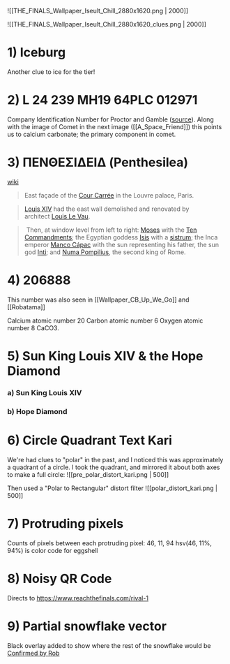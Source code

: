 ![[THE_FINALS_Wallpaper_Iseult_Chill_2880x1620.png | 2000]]

![[THE_FINALS_Wallpaper_Iseult_Chill_2880x1620_clues.png | 2000]]

# 1) Iceburg
Another clue to ice for the tier!

# 2) L 24 239 MH19 64PLC 012971
Company Identification Number for Proctor and Gamble ([source](https://www.tofler.in/procter-and-gamble-hygiene-and-health-care-limited/company/L24239MH1964PLC012971)).
Along with the image of Comet in the next image ([[A_Space_Friend]]) this points us to calcium carbonate; the primary component in comet. 

# 3) ΠΕΝΘΕΣΙΔΕΙΔ (Penthesilea)
[wiki](https://en.wikipedia.org/wiki/Penthesilea)
> East façade of the [Cour Carrée](https://en.wikipedia.org/wiki/Cour_Carr%C3%A9e "Cour Carrée") in the Louvre palace, Paris.

> [Louis XIV](https://en.wikipedia.org/wiki/Louis_XIV "Louis XIV") had the east wall demolished and renovated by architect [Louis Le Vau](https://en.wikipedia.org/wiki/Louis_Le_Vau "Louis Le Vau").

>  Then, at window level from left to right: [Moses](https://en.wikipedia.org/wiki/Moses "Moses") with the [Ten Commandments](https://en.wikipedia.org/wiki/Ten_Commandments "Ten Commandments"); the Egyptian goddess [Isis](https://en.wikipedia.org/wiki/Isis "Isis") with a [sistrum](https://en.wikipedia.org/wiki/Sistrum "Sistrum"); the Inca emperor [Manco Cápac](https://en.wikipedia.org/wiki/Manco_C%C3%A1pac) with the sun representing his father, the sun god [Inti](https://en.wikipedia.org/wiki/Inti "Inti"); and [Numa Pompilius](https://en.wikipedia.org/wiki/Numa_Pompilius "Numa Pompilius"), the second king of Rome.

# 4) 206888
This number was also seen in [[Wallpaper_CB_Up_We_Go]] and [[Robatama]]

Calcium atomic number 20
Carbon atomic number 6
Oxygen atomic number 8
CaCO3.

# 5) Sun King Louis XIV & the Hope Diamond
### a) Sun King Louis XIV

### b) Hope Diamond


# 6) Circle Quadrant Text Kari
We're had clues to "polar" in the past, and I noticed this was approximately a quadrant of a circle.
I took the quadrant, and mirrored it about both axes to make a full circle:
![[pre_polar_distort_kari.png | 500]]

Then used a "Polar to Rectangular" distort filter
![[polar_distort_kari.png | 500]]

# 7) Protruding pixels
Counts of pixels between each protruding pixel: 46, 11, 94
hsv(46, 11%, 94%) is color code for eggshell

# 8) Noisy QR Code
Directs to https://www.reachthefinals.com/rival-1

# 9) Partial snowflake vector
Black overlay added to show where the rest of the snowflake would be
[Confirmed by Rob](https://discord.com/channels/1008696016318513243/1011929497139953744/1097114006491250708)
